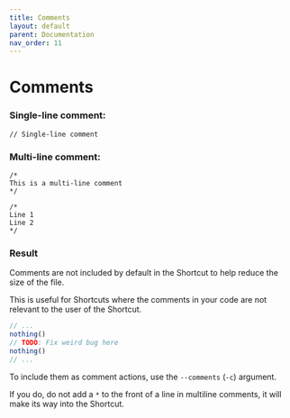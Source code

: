 ```yaml
---
title: Comments
layout: default
parent: Documentation
nav_order: 11
---
```


# Comments

### Single-line comment:

```
// Single-line comment
```

### Multi-line comment:

```
/*
This is a multi-line comment
*/

/*
Line 1
Line 2
*/
```

### Result

Comments are not included by default in the Shortcut to help reduce the size of the file.

This is useful for Shortcuts where the comments in your code are not relevant to the user of the Shortcut.

```javascript
// ...
nothing()
// TODO: Fix weird bug here
nothing()
// ...
```

To include them as comment actions, use the `--comments` (`-c`) argument. 

If you do, do not add a `*` to the front of a line in multiline comments, it will make its way into the Shortcut.
